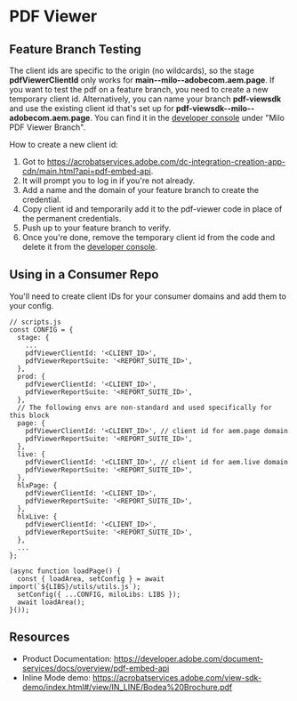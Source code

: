 # PDF Viewer

## Feature Branch Testing
The client ids are specific to the origin (no wildcards), so the stage **pdfViewerClientId** only works for **main--milo--adobecom.aem.page**. If you want to test the pdf on a feature branch, you need to create a new temporary client id. Alternatively, you can name your branch **pdf-viewsdk** and use the existing client id that's set up for **pdf-viewsdk--milo--adobecom.aem.page**. You can find it in the [developer console](https://developer.adobe.com/console/) under "Milo PDF Viewer Branch".

How to create a new client id:
1. Got to https://acrobatservices.adobe.com/dc-integration-creation-app-cdn/main.html?api=pdf-embed-api.
2. It will prompt you to log in if you're not already.
3. Add a name and the domain of your feature branch to create the credential.
4. Copy client id and temporarily add it to the pdf-viewer code in place of the permanent credentials.
5. Push up to your feature branch to verify.
6. Once you're done, remove the temporary client id from the code and delete it from the [developer console](https://developer.adobe.com/console/).

## Using in a Consumer Repo
You'll need to create client IDs for your consumer domains and add them to your config.

```
// scripts.js
const CONFIG = {
  stage: {
    ...
    pdfViewerClientId: '<CLIENT_ID>',
    pdfViewerReportSuite: '<REPORT_SUITE_ID>',
  },
  prod: {
    pdfViewerClientId: '<CLIENT_ID>',
    pdfViewerReportSuite: '<REPORT_SUITE_ID>',
  },
  // The following envs are non-standard and used specifically for this block
  page: {
    pdfViewerClientId: '<CLIENT_ID>', // client id for aem.page domain
    pdfViewerReportSuite: '<REPORT_SUITE_ID>',
  },
  live: {
    pdfViewerClientId: '<CLIENT_ID>', // client id for aem.live domain
    pdfViewerReportSuite: '<REPORT_SUITE_ID>',
  },
  hlxPage: {
    pdfViewerClientId: '<CLIENT_ID>',
    pdfViewerReportSuite: '<REPORT_SUITE_ID>',
  },
  hlxLive: {
    pdfViewerClientId: '<CLIENT_ID>',
    pdfViewerReportSuite: '<REPORT_SUITE_ID>',
  },
  ...
};

(async function loadPage() {
  const { loadArea, setConfig } = await import(`${LIBS}/utils/utils.js`);
  setConfig({ ...CONFIG, miloLibs: LIBS });
  await loadArea();
}());
```

## Resources
- Product Documentation: https://developer.adobe.com/document-services/docs/overview/pdf-embed-api
- Inline Mode demo: https://acrobatservices.adobe.com/view-sdk-demo/index.html#/view/IN_LINE/Bodea%20Brochure.pdf
